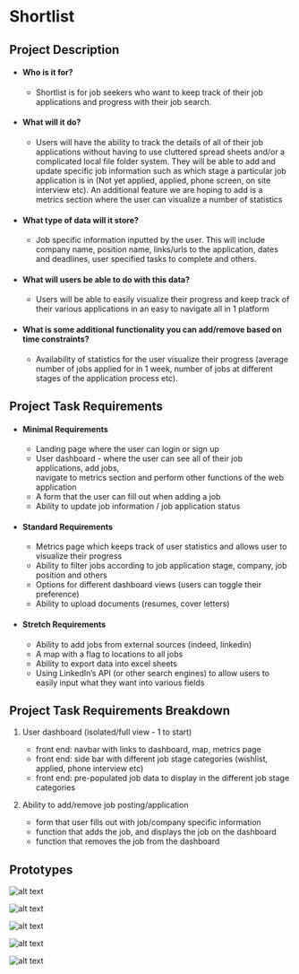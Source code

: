 # Shortlist

## Project Description
- #### Who is it for?
  - Shortlist is for job seekers who want to keep track of their job applications and progress with their job search.

- #### What will it do? 
  - Users will have the ability to track the details of all of their job applications without having to use cluttered spread sheets and/or a complicated local file folder system. They will be able to add and update specific job information such as which stage a particular job application is in (Not yet applied, applied, phone screen, on site interview etc). An additional feature we are hoping to add is a metrics section where the user can visualize a number of statistics
 
- #### What type of data will it store?
  - Job specific  information  inputted by the user. This will include company name, position name, links/urls to the application, dates and deadlines, user specified tasks to complete and others.
  
- #### What will users be able to do with this data?
  - Users will be able to easily visualize their progress and keep track of their various applications in an easy to navigate all in  1 platform
  
- #### What is some additional functionality you can add/remove based on time constraints?
  - Availability of statistics for the user visualize  their progress (average number of jobs applied for in 1 week, number of jobs at different stages of the application process etc).  

## Project Task Requirements

- #### Minimal Requirements
  - Landing page where the user can login or sign up 
  - User dashboard - where the user can see all of their job applications, add jobs,  
    navigate to metrics section and perform other functions of the web application
  - A form that the user can fill out when adding a job 
  - Ability to update job information / job application status 

- #### Standard Requirements
  - Metrics page which keeps track of user statistics and allows user to visualize their progress 
  - Ability to filter jobs according to job application stage, company, job position and others
  - Options for different dashboard views (users can toggle their preference)
  - Ability to upload documents (resumes, cover letters)

- #### Stretch Requirements
  - Ability to add jobs from external sources (indeed, linkedin)
  - A map with a flag to locations to all jobs
  - Ability to export data into excel sheets
  - Using LinkedIn’s API (or other search engines) to allow users to easily input what they want into various fields

## Project Task Requirements Breakdown
  1. User dashboard (isolated/full view - 1 to start)
     - front end: navbar with links to dashboard, map, metrics page
     - front end: side bar with different job stage categories (wishlist, applied, phone interview etc)
     - front end: pre-populated job data to display in the different job stage categories

  2. Ability to add/remove job posting/application
     - form that user fills out with job/company specific information
     - function that adds the job, and displays the job on the dashboard
     - function that removes the job from the dashboard

## Prototypes
![alt text](https://i.imgur.com/J2WnEWM.png)

![alt text](https://i.imgur.com/cvA6Abf.jpg)

![alt text](https://i.imgur.com/jLEXgBX.jpg)

![alt text](https://i.imgur.com/q1xonIe.png)

![alt text](https://i.imgur.com/fLEvzev.jpg)

  

